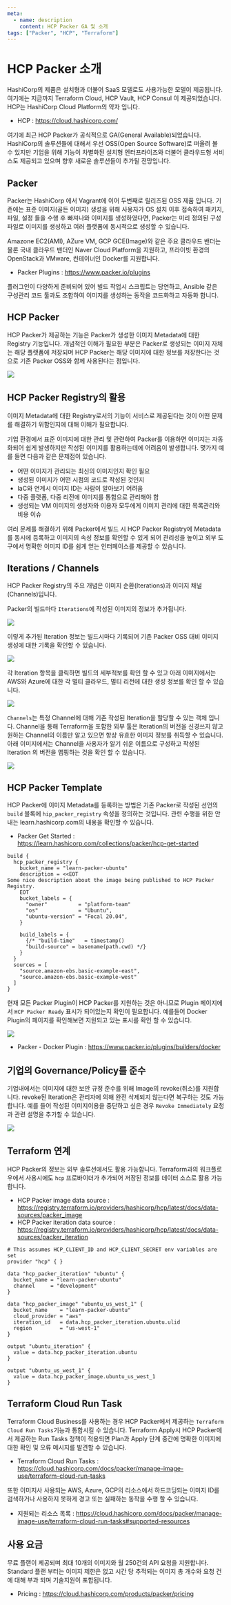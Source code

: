 ```yaml
---
meta:
  - name: description
    content: HCP Packer GA 및 소개
tags: ["Packer", "HCP", "Terraform"]
---
```


# HCP Packer 소개

HashiCorp의 제품은 설치형과 더불어 SaaS 모델로도 사용가능한 모델이 제공됩니다. 여기에는 지금까지 Terraform Cloud, HCP Vault, HCP Consul 이 제공되었습니다. HCP는 HashiCorp Cloud Platform의 약자 입니다.

- HCP : <https://cloud.hashicorp.com/>

여기에 최근 HCP Packer가 공식적으로 GA(General Available)되었습니다. HashiCorp의 솔루션들에 대해서 우선 OSS(Open Source Software)로 떠올려 볼 수 있지만 기업을 위해 기능이 차별화된 설치형 엔터프라이즈와 더불어 클라우드형 서비스도 제공되고 있으며 향후 새로운 솔루션들이 추가될 전망입니다.



## Packer

Packer는 HashiCorp 에서 Vagrant에 이어 두번째로 릴리즈된 OSS 제품 입니다. 기존에는 표준 이미지(골든 이미지) 생성을 위해 사용자가 OS 설치 이후 접속하여 패키지, 파일, 설정 들을 수행 후 빠져나와 이미지를 생성하였다면, Packer는 미리 정의된 구성파일로 이미지를 생성하고 여러 플랫폼에 동시적으로 생성할 수 있습니다.

Amazone EC2(AMI), AZure VM, GCP GCE(Image)와 같은 주요 클라우드 밴더는 물론 국내 클라우드 밴더인 Naver Cloud Platform을 지원하고, 프라이빗 환경의 OpenStack과 VMware, 컨테이너인 Docker를 지원합니다.

- Packer Plugins : <https://www.packer.io/plugins>

플러그인이 다양하게 준비되어 있어 빌드 작업시 스크립트는 당연하고, Ansible 같은 구성관리 코드 툴과도 조합하여 이미지를 생성하는 동작을 코드화하고 자동화 합니다.



## HCP Packer

HCP Packer가 제공하는 기능은 Packer가 생성한 이미지 Metadata에 대한 Registry 기능입니다. 개념적인 이해가 필요한 부분은 Packer로 생성되는 이미지 자체는 해당 플랫폼에 저장되며 HCP Packer는 해당 이미지에 대한 정보를 저장한다는 것으로 기존 Packer OSS와 함께 사용된다는 점입니다.

![](https://cloud.hashicorp.com/img/docs/packer/hcp_packer_overview.png)



## HCP Packer Registry의 활용

이미지 Metadata에 대한 Registry로서의 기능이 서비스로 제공된다는 것이 어떤 문제를 해결하기 위함인지에 대해 이해가 필요합니다.

기업 환경에서 표준 이미지에 대한 관리 및 관련하여 Packer를 이용하면 이미지는 자동화되어 쉽게 발생하지만 작성된 이미지를 활용하는데에 어려움이 발생합니다. 몇가지 예를 들면 다음과 같은 문제점이 있습니다.

- 어떤 이미지가 관리되는 최신의 이미지인지 확인 필요
- 생성된 이미지가 어떤 시점의 코드로 작성된 것인지
- IaC와 연계시 이미지 ID는 사람이 알아보기 어려움
- 다중 플랫폼, 다중 리전에 이미지를 통합으로 관리해야 함
- 생성되는 VM 이미지의 생성자와 이용자 모두에게 이미지 관리에 대한 목록관리와 비용 이슈

여러 문제를 해결하기 위해 Packer에서 빌드 시 HCP Packer Registry에 Metadata를 동시에 등록하고 이미지의 속성 정보를 확인할 수 있게 되어 관리성을 높이고 외부 도구에서 명확한 이미지 ID를 쉽게 얻는 인터페이스를 제공할 수 있습니다.



## Iterations / Channels

HCP Packer Registry의 주요 개념은 이미지 순환(Iterations)과 이미지 채널(Channels)입니다.

Packer의 빌드마다 `Iterations`에 작성된 이미지의 정보가 추가됩니다.

![](https://cloud.hashicorp.com/img/docs/packer/iteration_basic_config.png)

이렇게 추가된 Iteration 정보는 빌드시마다 기록되어 기존 Packer OSS 대비 이미지 생성에 대한 기록을 확인할 수 있습니다.

![](https://cloud.hashicorp.com/img/docs/packer/multiple_iteration_example.png)

각 Iteration 항목을 클릭하면 빌드의 세부적보를 확인 할 수 있고 아래 이미지에서는 AWS와 Azure에 대한 각 멀티 클라우드, 멀티 리전에 대한 생성 정보를 확인 할 수 있습니다.

![](https://cloud.hashicorp.com/img/docs/packer/multi_cloud_bucket.png)



`Channels`는 특정 Channel에 대해 기존 작성된 Iteration을 할당할 수 있는 객체 입니다. Channel을 통해 Terraform을 포함한 외부 툴은 Iteration의 버전을 신경쓰지 않고 원하는 Channel의 이름만 알고 있으면 항상 유효한 이미지 정보를 취득할 수 있습니다. 아래 이미지에서는 Channel을 사용자가 알기 쉬운 이름으로 구성하고 작성된 Iteration 의 버전을 맵핑하는 것을 확인 할 수 있습니다.

![](https://cloud.hashicorp.com/img/docs/packer/create_new_channel_box.png)



## HCP Packer Template

HCP Packer에 이미지 Metadata를 등록하는 방법은 기존 Packer로 작성된 선언의 `build` 블록에 `hip_packer_registry` 속성을 정의하는 것입니다. 관련 수행을 위한 안내는 learn.hashicorp.com의 내용을 확인할 수 있습니다.

- Packer Get Started : https://learn.hashicorp.com/collections/packer/hcp-get-started

```hcl
build {
  hcp_packer_registry {
    bucket_name = "learn-packer-ubuntu"
    description = <<EOT
Some nice description about the image being published to HCP Packer Registry.
    EOT
    bucket_labels = {
      "owner"          = "platform-team"
      "os"             = "Ubuntu",
      "ubuntu-version" = "Focal 20.04",
    }

    build_labels = {
      {/* "build-time"   = timestamp()
      "build-source" = basename(path.cwd) */}
    }
  }
  sources = [
    "source.amazon-ebs.basic-example-east",
    "source.amazon-ebs.basic-example-west"
  ]
}
```



현재 모든 Packer Plugin이 HCP Packer를 지원하는 것은 아니므로 Plugin 페이지에서 `HCP Packer Ready` 표시가 되어있는지 확인이 필요합니다. 예를들어 Docker Plugin의 페이지를 확인해보면 지원되고 있는 표시를 확인 할 수 있습니다.

![](https://storage.googleapis.com/zenn-user-upload/ef7706869a8f-20220319.png)

- Packer - Docker Plugin : https://www.packer.io/plugins/builders/docker



## 기업의 Governance/Policy를 준수

기업내에서는 이미지에 대한 보안 규정 준수를 위해 Image의 revoke(취소)를 지원합니다. revoke된 Iteration은 관리자에 의해 완전 삭제되지 않는다면 복구하는 것도 가능합니다. 예를 들어 작성된 이미지이용을 중단하고 싶은 경우 `Revoke Immediately` 요청과 관련 설명을 추가할 수 있습니다.

![](https://storage.googleapis.com/zenn-user-upload/de0b443f013f-20220319.png)



## Terraform 연계

HCP Packer의 정보는 외부 솔루션에서도 활용 가능합니다. Terraform과의 워크플로우에서 사용시에도 `hcp` 프로바이더가 추가되어 저장된 정보를 데이터 소스로 활용 가능합니다.

- HCP Packer image data source : https://registry.terraform.io/providers/hashicorp/hcp/latest/docs/data-sources/packer_image
- HCP Packer iteration data source : https://registry.terraform.io/providers/hashicorp/hcp/latest/docs/data-sources/packer_iteration

```hcl
# This assumes HCP_CLIENT_ID and HCP_CLIENT_SECRET env variables are set
provider "hcp" { }

data "hcp_packer_iteration" "ubuntu" {
  bucket_name = "learn-packer-ubuntu"
  channel     = "development"
}

data "hcp_packer_image" "ubuntu_us_west_1" {
  bucket_name    = "learn-packer-ubuntu"
  cloud_provider = "aws"
  iteration_id   = data.hcp_packer_iteration.ubuntu.ulid
  region         = "us-west-1"
}

output "ubuntu_iteration" {
  value = data.hcp_packer_iteration.ubuntu
}

output "ubuntu_us_west_1" {
  value = data.hcp_packer_image.ubuntu_us_west_1
}
```



## Terraform Cloud Run Task

Terraform Cloud Business를 사용하는 경우 HCP Packer에서 제공하는 `Terraform Cloud Run Tasks`기능과 통합시킬 수 있습니다. Terraform Apply시 HCP Packer에서 제공하는 Run Tasks 정책이 적용되면 Plan과 Apply 단계 중간에 명확한 이미지에 대한 확인 및 오류 메시지를 발견할 수 있습니다.

- Terraform Cloud Run Tasks : https://cloud.hashicorp.com/docs/packer/manage-image-use/terraform-cloud-run-tasks

또한 이미지사 사용되는 AWS, Azure, GCP의 리소스에서 하드코딩되는 이미지 ID를 검색하거나 사용하지 못하게 경고 또는 실패하는 동작을 수행 할 수 있습니다.

- 지원되는 리소스 목록 : https://cloud.hashicorp.com/docs/packer/manage-image-use/terraform-cloud-run-tasks#supported-resources



## 사용 요금

무료 플랜이 제공되며 최대 10개의 이미지와 월 250건의 API 요청을 지원합니다. Standard 플랜 부터는 이미지 제한은 없고 시간 당 추적되는 이미지 총 개수와 요청 건에 대해 부과 되며 기술지원이 포함됩니다.

- Pricing : https://cloud.hashicorp.com/products/packer/pricing